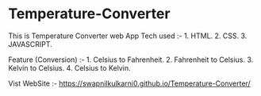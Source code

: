 # Temperature-Converter
This is Temperature Converter web App
Tech used :-
            1. HTML.
            2. CSS.
            3. JAVASCRIPT.
            
Feature (Conversion) :-
            1. Celsius to Fahrenheit.
            2. Fahrenheit to Celsius.
            3. Kelvin to Celsius.
            4. Celsius to Kelvin.
            
Vist WebSite :-   https://swapnilkulkarni0.github.io/Temperature-Converter/
